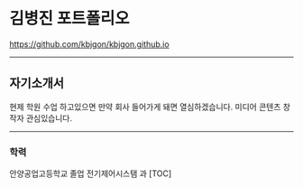 # 김병진 포트폴리오
https://github.com/kbjgon/kbjgon.github.io
* * *
## 자기소개서
현제 학원 수업 하고있으면
만약 회사 들어가게 돼면 열심하겠습니다.
미디어 콘텐츠 창작자 관심있습니다.
_ _ _
### 학력
안양공업고등학교 졸업
전기제어시스탬 과
[TOC]
